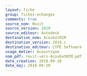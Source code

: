```yaml
---
layout: fiche
group: fiches-echanges
comments: true
source_nom: Revit
source_version: 2019
source_editeur: Autodesk
destination_nom: AcoubatBIM
destination_version: 2019.c
destination_editeur: CYPE Software
usage_metier: Acoustique
nom_pdf: revit-vers-AcoubatBIM.pdf
date_creation: 2018-09-20
date_maj: 2018-09-20
---
```


